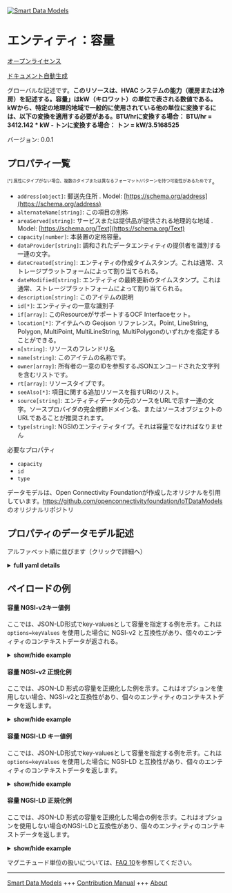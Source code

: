 <!-- 10-Header -->  
[![Smart Data Models](https://smartdatamodels.org/wp-content/uploads/2022/01/SmartDataModels_logo.png "Logo")](https://smartdatamodels.org)  
エンティティ：容量  
=========<!-- /10-Header -->  
<!-- 15-License -->  
[オープンライセンス](https://github.com/smart-data-models//dataModel.OCF/blob/master/capacity/LICENSE.md)  
[ドキュメント自動生成](https://docs.google.com/presentation/d/e/2PACX-1vTs-Ng5dIAwkg91oTTUdt8ua7woBXhPnwavZ0FxgR8BsAI_Ek3C5q97Nd94HS8KhP-r_quD4H0fgyt3/pub?start=false&loop=false&delayms=3000#slide=id.gb715ace035_0_60)  
<!-- /15-License -->  
<!-- 20-Description -->  
グローバルな記述です。**このリソースは、HVAC システムの能力（暖房または冷房）を記述する。容量」はkW（キロワット）の単位で表される数値である。kWから、特定の地理的地域で一般的に使用されている他の単位に変換するには、以下の変換を適用する必要がある。BTU/hrに変換する場合： BTU/hr = 3412.142 * kW - トンに変換する場合： トン = kW/3.5168525**  
バージョン: 0.0.1  
<!-- /20-Description -->  
<!-- 30-PropertiesList -->  

## プロパティ一覧  

<sup><sub>[*] 属性にタイプがない場合、複数のタイプまたは異なるフォーマット/パターンを持つ可能性があるためです</sub></sup>。  
- `address[object]`: 郵送先住所  . Model: [https://schema.org/address](https://schema.org/address)- `alternateName[string]`: この項目の別称  - `areaServed[string]`: サービスまたは提供品が提供される地理的な地域  . Model: [https://schema.org/Text](https://schema.org/Text)- `capacity[number]`: 本装置の定格容量。  - `dataProvider[string]`: 調和されたデータエンティティの提供者を識別する一連の文字。  - `dateCreated[string]`: エンティティの作成タイムスタンプ。これは通常、ストレージプラットフォームによって割り当てられる。  - `dateModified[string]`: エンティティの最終更新のタイムスタンプ。これは通常、ストレージプラットフォームによって割り当てられる。  - `description[string]`: このアイテムの説明  - `id[*]`: エンティティの一意な識別子  - `if[array]`: このResourceがサポートするOCF Interfaceセット。  - `location[*]`: アイテムへの Geojson リファレンス。Point, LineString, Polygon, MultiPoint, MultiLineString, MultiPolygonのいずれかを指定することができる。  - `n[string]`: リソースのフレンドリ名  - `name[string]`: このアイテムの名称です。  - `owner[array]`: 所有者の一意のIDを参照するJSONエンコードされた文字列を含むリストです。  - `rt[array]`: リソースタイプです。  - `seeAlso[*]`: 項目に関する追加リソースを指すURIのリスト。  - `source[string]`: エンティティデータの元のソースをURLで示す一連の文字。ソースプロバイダの完全修飾ドメイン名、またはソースオブジェクトのURLであることが推奨されます。  - `type[string]`: NGSIのエンティティタイプ。それは容量でなければなりません  <!-- /30-PropertiesList -->  
<!-- 35-RequiredProperties -->  
必要なプロパティ  
- `capacity`  - `id`  - `type`  <!-- /35-RequiredProperties -->  
<!-- 40-RequiredProperties -->  
データモデルは、Open Connectivity Foundationが作成したオリジナルを引用しています。https://github.com/openconnectivityfoundation/IoTDataModels のオリジナルリポジトリ  
<!-- /40-RequiredProperties -->  
<!-- 50-DataModelHeader -->  
## プロパティのデータモデル記述  
アルファベット順に並びます（クリックで詳細へ）  
<!-- /50-DataModelHeader -->  
<!-- 60-ModelYaml -->  
<details><summary><strong>full yaml details</strong></summary>    
```yaml  
capacity:    
  description: 'This Resource describes the capacity (heating or cooling) of a HVAC system. ''capacity'' is a number in units of kW (kilowatts). To convert from kW to other units that may be commonly used in certain geographic locales the following conversions should be applied: - to convert to BTU/hr: BTU/hr = 3412.142 * kW - to convert to ton: ton = kW/3.5168525'    
  properties:    
    address:    
      description: 'The mailing address'    
      properties:    
        addressCountry:    
          description: 'Property. The country. For example, Spain. Model:''https://schema.org/addressCountry'''    
          type: string    
        addressLocality:    
          description: 'Property. The locality in which the street address is, and which is in the region. Model:''https://schema.org/addressLocality'''    
          type: string    
        addressRegion:    
          description: 'Property. The region in which the locality is, and which is in the country. Model:''https://schema.org/addressRegion'''    
          type: string    
        postOfficeBoxNumber:    
          description: 'Property. The post office box number for PO box addresses. For example, 03578. Model:''https://schema.org/postOfficeBoxNumber'''    
          type: string    
        postalCode:    
          description: 'Property. The postal code. For example, 24004. Model:''https://schema.org/https://schema.org/postalCode'''    
          type: string    
        streetAddress:    
          description: 'Property. The street address. Model:''https://schema.org/streetAddress'''    
          type: string    
      type: object    
      x-ngsi:    
        model: https://schema.org/address    
        type: Property    
    alternateName:    
      description: 'An alternative name for this item'    
      type: string    
      x-ngsi:    
        type: Property    
    areaServed:    
      description: 'The geographic area where a service or offered item is provided'    
      type: string    
      x-ngsi:    
        model: https://schema.org/Text    
        type: Property    
    capacity:    
      description: 'The rated capacity for the Device.'    
      exclusiveMinimum: true    
      minimum: 0    
      readOnly: true    
      type: number    
      x-ngsi:    
        type: Property    
    dataProvider:    
      description: 'A sequence of characters identifying the provider of the harmonised data entity.'    
      type: string    
      x-ngsi:    
        type: Property    
    dateCreated:    
      description: 'Entity creation timestamp. This will usually be allocated by the storage platform.'    
      format: date-time    
      type: string    
      x-ngsi:    
        type: Property    
    dateModified:    
      description: 'Timestamp of the last modification of the entity. This will usually be allocated by the storage platform.'    
      format: date-time    
      type: string    
      x-ngsi:    
        type: Property    
    description:    
      description: 'A description of this item'    
      type: string    
      x-ngsi:    
        type: Property    
    id:    
      anyOf: &capacity_-_properties_-_owner_-_items_-_anyof    
        - description: 'Property. Identifier format of any NGSI entity'    
          maxLength: 256    
          minLength: 1    
          pattern: ^[\w\-\.\{\}\$\+\*\[\]`|~^@!,:\\]+$    
          type: string    
        - description: 'Property. Identifier format of any NGSI entity'    
          format: uri    
          type: string    
      description: 'Unique identifier of the entity'    
      x-ngsi:    
        type: Property    
    if:    
      description: 'The OCF Interface set supported by this Resource.'    
      items:    
        enum:    
          - oic.if.r    
          - oic.if.baseline    
        type: string    
      minItems: 2    
      readOnly: true    
      type: array    
      uniqueItems: true    
      x-ngsi:    
        type: Property    
    location:    
      description: 'Geojson reference to the item. It can be Point, LineString, Polygon, MultiPoint, MultiLineString or MultiPolygon'    
      oneOf:    
        - description: 'GeoProperty. Geojson reference to the item. Point'    
          properties:    
            bbox:    
              items:    
                type: number    
              minItems: 4    
              type: array    
            coordinates:    
              items:    
                type: number    
              minItems: 2    
              type: array    
            type:    
              enum:    
                - Point    
              type: string    
          required:    
            - type    
            - coordinates    
          title: 'GeoJSON Point'    
          type: object    
        - description: 'GeoProperty. Geojson reference to the item. LineString'    
          properties:    
            bbox:    
              items:    
                type: number    
              minItems: 4    
              type: array    
            coordinates:    
              items:    
                items:    
                  type: number    
                minItems: 2    
                type: array    
              minItems: 2    
              type: array    
            type:    
              enum:    
                - LineString    
              type: string    
          required:    
            - type    
            - coordinates    
          title: 'GeoJSON LineString'    
          type: object    
        - description: 'GeoProperty. Geojson reference to the item. Polygon'    
          properties:    
            bbox:    
              items:    
                type: number    
              minItems: 4    
              type: array    
            coordinates:    
              items:    
                items:    
                  items:    
                    type: number    
                  minItems: 2    
                  type: array    
                minItems: 4    
                type: array    
              type: array    
            type:    
              enum:    
                - Polygon    
              type: string    
          required:    
            - type    
            - coordinates    
          title: 'GeoJSON Polygon'    
          type: object    
        - description: 'GeoProperty. Geojson reference to the item. MultiPoint'    
          properties:    
            bbox:    
              items:    
                type: number    
              minItems: 4    
              type: array    
            coordinates:    
              items:    
                items:    
                  type: number    
                minItems: 2    
                type: array    
              type: array    
            type:    
              enum:    
                - MultiPoint    
              type: string    
          required:    
            - type    
            - coordinates    
          title: 'GeoJSON MultiPoint'    
          type: object    
        - description: 'GeoProperty. Geojson reference to the item. MultiLineString'    
          properties:    
            bbox:    
              items:    
                type: number    
              minItems: 4    
              type: array    
            coordinates:    
              items:    
                items:    
                  items:    
                    type: number    
                  minItems: 2    
                  type: array    
                minItems: 2    
                type: array    
              type: array    
            type:    
              enum:    
                - MultiLineString    
              type: string    
          required:    
            - type    
            - coordinates    
          title: 'GeoJSON MultiLineString'    
          type: object    
        - description: 'GeoProperty. Geojson reference to the item. MultiLineString'    
          properties:    
            bbox:    
              items:    
                type: number    
              minItems: 4    
              type: array    
            coordinates:    
              items:    
                items:    
                  items:    
                    items:    
                      type: number    
                    minItems: 2    
                    type: array    
                  minItems: 4    
                  type: array    
                type: array    
              type: array    
            type:    
              enum:    
                - MultiPolygon    
              type: string    
          required:    
            - type    
            - coordinates    
          title: 'GeoJSON MultiPolygon'    
          type: object    
      x-ngsi:    
        type: GeoProperty    
    n:    
      description: 'Friendly name of the Resource'    
      maxLength: 64    
      readOnly: true    
      type: string    
      x-ngsi:    
        type: Property    
    name:    
      description: 'The name of this item.'    
      type: string    
      x-ngsi:    
        type: Property    
    owner:    
      description: 'A List containing a JSON encoded sequence of characters referencing the unique Ids of the owner(s)'    
      items:    
        anyOf: *capacity_-_properties_-_owner_-_items_-_anyof    
        description: 'Property. Unique identifier of the entity'    
      type: array    
      x-ngsi:    
        type: Property    
    rt:    
      description: 'The Resource Type.'    
      items:    
        enum:    
          - oic.r.hvac.capacity    
        maxLength: 64    
        type: string    
      minItems: 1    
      readOnly: true    
      type: array    
      uniqueItems: true    
      x-ngsi:    
        type: Property    
    seeAlso:    
      description: 'list of uri pointing to additional resources about the item'    
      oneOf:    
        - items:    
            format: uri    
            type: string    
          minItems: 1    
          type: array    
        - format: uri    
          type: string    
      x-ngsi:    
        type: Property    
    source:    
      description: 'A sequence of characters giving the original source of the entity data as a URL. Recommended to be the fully qualified domain name of the source provider, or the URL to the source object.'    
      type: string    
      x-ngsi:    
        type: Property    
    type:    
      description: 'NGSI entity type. It has to be capacity'    
      enum:    
        - capacity    
      type: string    
      x-ngsi:    
        type: Property    
  required:    
    - capacity    
    - id    
    - type    
  type: object    
  x-derived-from: https://raw.githubusercontent.com/openconnectivityfoundation/IoTDataModels/master/HVACCapacityResURI.swagger.json    
  x-disclaimer: 'Redistribution and use in source and binary forms, with or without modification, are permitted  provided that the license conditions are met. Copyleft (c) 2021 Contributors to Smart Data Models Program'    
  x-license-url: https://github.com/smart-data-models/dataModel.OCF/blob/master/capacity/LICENSE.md    
  x-model-schema: https://smart-data-models.github.io/dataModel.OCF/capacity/schema.json    
  x-model-tags: OCF    
  x-version: 0.0.1    
```  
</details>    
<!-- /60-ModelYaml -->  
<!-- 70-MiddleNotes -->  
<!-- /70-MiddleNotes -->  
<!-- 80-Examples -->  
## ペイロードの例  
#### 容量 NGSI-v2キー値例  
ここでは、JSON-LD形式でkey-valuesとして容量を指定する例を示す。これは `options=keyValues` を使用した場合に NGSI-v2 と互換性があり、個々のエンティティのコンテキストデータが返される。  
<details><summary><strong>show/hide example</strong></summary>    
```json  
{  
  "id": "urn:ngsi-ld:capacity:id:OKVJ:33594794",  
  "dateCreated": "2016-12-11T21:09:57Z",  
  "dateModified": "1996-07-20T18:21:27Z",  
  "source": "Main former put good. Again doctor law year.",  
  "name": "Site report institution anyone society summer. Really dark difference age. President dark throughout seat computer reality him fish.",  
  "alternateName": "Course carry model painting thus beat. Section step build say indeed father.",  
  "description": "Future by exist evening field rock. Power near ready true recent miss. Life a much be reality health wide.",  
  "dataProvider": "It step charge water need. Ahead do vote against success human.",  
  "owner": [  
    "urn:ngsi-ld:capacity:items:PMUG:26598192",  
    "urn:ngsi-ld:capacity:items:SDUE:71510759"  
  ],  
  "seeAlso": [  
    "urn:ngsi-ld:capacity:items:BJNP:08236092",  
    "urn:ngsi-ld:capacity:items:LHGM:61864509"  
  ],  
  "location": {  
    "type": "Point",  
    "coordinates": [  
      -8.0115965,  
      59.096009  
    ]  
  },  
  "address": {  
    "streetAddress": "Staff its protect least. Though himself interesting its start room. Crime group specific others unit fish.",  
    "addressLocality": "Send speak bar lay late road long. Economy put finish specific. Radio attention floor positive collection. Eye son sell win system cultural involve behavior.",  
    "addressRegion": "Talk stop state.",  
    "addressCountry": "Authority phone year newspaper learn scene these performance. Easy bit someone truth past. Scientist response identify be enjoy wife.",  
    "postalCode": "Network his against most north debate event. Data data central very anything.",  
    "postOfficeBoxNumber": "Born four amount soon approach unit family. Hundred up away bring piece middle fear. Require answer foot cell choice nor."  
  },  
  "areaServed": "Somebody they prepare education allow. Free base reveal school over.",  
  "rt": [  
    "oic.r.hvac.capacity",  
    "oic.r.hvac.capacity"  
  ],  
  "capacity": {  
    "type": "Property",  
    "value": 941.1  
  },  
  "n": "Artist risk morning important can create time. Possible stuff participant medical its hundred. Mother writer particular almost.",  
  "if": [  
    "oic.if.baseline",  
    "oic.if.baseline"  
  ],  
  "type": "capacity"  
}  
```  
</details>  
#### 容量 NGSI-v2 正規化例  
ここでは、JSON-LD 形式の容量を正規化した例を示す。これはオプションを使用しない場合、NGSI-v2と互換性があり、個々のエンティティのコンテキストデータを返します。  
<details><summary><strong>show/hide example</strong></summary>    
```json  
{  
  "id": {  
    "type": "string",  
    "value": "urn:ngsi-ld:capacity:id:OKVJ:33594794"  
  },  
  "dateCreated": {  
    "format": "date-time",  
    "type": "string",  
    "value": "2016-12-11T21:09:57Z"  
  },  
  "dateModified": {  
    "format": "date-time",  
    "type": "string",  
    "value": "1996-07-20T18:21:27Z"  
  },  
  "source": {  
    "type": "string",  
    "value": "Main former put good. Again doctor law year."  
  },  
  "name": {  
    "type": "string",  
    "value": "Site report institution anyone society summer. Really dark difference age. President dark throughout seat computer reality him fish."  
  },  
  "alternateName": {  
    "type": "string",  
    "value": "Course carry model painting thus beat. Section step build say indeed father."  
  },  
  "description": {  
    "type": "string",  
    "value": "Future by exist evening field rock. Power near ready true recent miss. Life a much be reality health wide."  
  },  
  "dataProvider": {  
    "type": "string",  
    "value": "It step charge water need. Ahead do vote against success human."  
  },  
  "owner": {  
    "type": "array",  
    "value": [  
      "urn:ngsi-ld:capacity:items:PMUG:26598192",  
      "urn:ngsi-ld:capacity:items:SDUE:71510759"  
    ]  
  },  
  "seeAlso": {  
    "type": "array",  
    "value": [  
      "urn:ngsi-ld:capacity:items:BJNP:08236092",  
      "urn:ngsi-ld:capacity:items:LHGM:61864509"  
    ]  
  },  
  "location": {  
    "type": "object",  
    "value": {  
      "type": "Point",  
      "coordinates": [  
        -8.0115965,  
        59.096009  
      ]  
    }  
  },  
  "address": {  
    "type": "object",  
    "value": {  
      "streetAddress": "Staff its protect least. Though himself interesting its start room. Crime group specific others unit fish.",  
      "addressLocality": "Send speak bar lay late road long. Economy put finish specific. Radio attention floor positive collection. Eye son sell win system cultural involve behavior.",  
      "addressRegion": "Talk stop state.",  
      "addressCountry": "Authority phone year newspaper learn scene these performance. Easy bit someone truth past. Scientist response identify be enjoy wife.",  
      "postalCode": "Network his against most north debate event. Data data central very anything.",  
      "postOfficeBoxNumber": "Born four amount soon approach unit family. Hundred up away bring piece middle fear. Require answer foot cell choice nor."  
    }  
  },  
  "areaServed": {  
    "type": "string",  
    "value": "Somebody they prepare education allow. Free base reveal school over."  
  },  
  "rt": {  
    "type": "array",  
    "value": [  
      "oic.r.hvac.capacity",  
      "oic.r.hvac.capacity"  
    ]  
  },  
  "capacity": {  
    "type": "object",  
    "value": {  
      "type": "Property",  
      "value": 941.1  
    }  
  },  
  "n": {  
    "type": "string",  
    "value": "Artist risk morning important can create time. Possible stuff participant medical its hundred. Mother writer particular almost."  
  },  
  "if": {  
    "type": "array",  
    "value": [  
      "oic.if.baseline",  
      "oic.if.baseline"  
    ]  
  },  
  "type": {  
    "type": "string",  
    "value": "capacity"  
  }  
}  
```  
</details>  
#### 容量 NGSI-LD キー値例  
ここでは、JSON-LD形式でkey-valuesとして容量を指定する例を示す。これは `options=keyValues` を使用した場合に NGSI-LD と互換性があり、個々のエンティティのコンテキストデータを返します。  
<details><summary><strong>show/hide example</strong></summary>    
```json  
{  
    "id": "urn:ngsi-ld:capacity:id:OKVJ:33594794",  
    "dateCreated": "2016-12-11T21:09:57Z",  
    "dateModified": "1996-07-20T18:21:27Z",  
    "source": "Main former put good. Again doctor law year.",  
    "name": "Site report institution anyone society summer. Really dark difference age. President dark throughout seat computer reality him fish.",  
    "alternateName": "Course carry model painting thus beat. Section step build say indeed father.",  
    "description": "Future by exist evening field rock. Power near ready true recent miss. Life a much be reality health wide.",  
    "dataProvider": "It step charge water need. Ahead do vote against success human.",  
    "owner": [  
        "urn:ngsi-ld:capacity:items:PMUG:26598192",  
        "urn:ngsi-ld:capacity:items:SDUE:71510759"  
    ],  
    "seeAlso": [  
        "urn:ngsi-ld:capacity:items:BJNP:08236092",  
        "urn:ngsi-ld:capacity:items:LHGM:61864509"  
    ],  
    "location": {  
        "type": "Point",  
        "coordinates": [  
            -8.0115965,  
            59.096009  
        ]  
    },  
    "address": {  
        "streetAddress": "Staff its protect least. Though himself interesting its start room. Crime group specific others unit fish.",  
        "addressLocality": "Send speak bar lay late road long. Economy put finish specific. Radio attention floor positive collection. Eye son sell win system cultural involve behavior.",  
        "addressRegion": "Talk stop state.",  
        "addressCountry": "Authority phone year newspaper learn scene these performance. Easy bit someone truth past. Scientist response identify be enjoy wife.",  
        "postalCode": "Network his against most north debate event. Data data central very anything.",  
        "postOfficeBoxNumber": "Born four amount soon approach unit family. Hundred up away bring piece middle fear. Require answer foot cell choice nor."  
    },  
    "areaServed": "Somebody they prepare education allow. Free base reveal school over.",  
    "rt": [  
        "oic.r.hvac.capacity",  
        "oic.r.hvac.capacity"  
    ],  
    "capacity": {  
        "type": "Property",  
        "value": 941.1  
    },  
    "n": "Artist risk morning important can create time. Possible stuff participant medical its hundred. Mother writer particular almost.",  
    "if": [  
        "oic.if.baseline",  
        "oic.if.baseline"  
    ],  
    "type": "capacity",  
    "@context": [  
        "https://smartdatamodels.org/context.jsonld",  
        "https://raw.githubusercontent.com/smart-data-models/dataModel.OCF/master/context.jsonld"  
    ]  
}  
```  
</details>  
#### 容量 NGSI-LD 正規化例  
ここでは、JSON-LD 形式の容量を正規化した場合の例を示す。これはオプションを使用しない場合のNGSI-LDと互換性があり、個々のエンティティのコンテキストデータを返します。  
<details><summary><strong>show/hide example</strong></summary>    
```json  
{  
    "id": "urn:ngsi-ld:capacity:id:TVMI:12454219",  
    "dateCreated": {  
        "type": "Property",  
        "value": {  
            "@type": "DateTime",  
            "@value": "1991-05-31T20:25:24Z"  
        }  
    },  
    "dateModified": {  
        "type": "Property",  
        "value": {  
            "@type": "DateTime",  
            "@value": "1999-05-07T18:10:53Z"  
        }  
    },  
    "source": {  
        "type": "Property",  
        "value": "Modern glass door. Media plant near them everybody authority. Gas end way good position."  
    },  
    "name": {  
        "type": "Property",  
        "value": "Former machine finish agree generation everyone. According work simple control. Add decision piece author. Interesting such entire knowledge."  
    },  
    "alternateName": {  
        "type": "Property",  
        "value": "Its painting while drug truth similar. Shoulder example enter unit interest produce listen."  
    },  
    "description": {  
        "type": "Property",  
        "value": "Look try perform stop home employee. Foot describe decision heavy. Majority finish social understand voice personal reduce."  
    },  
    "dataProvider": {  
        "type": "Property",  
        "value": "Thousand compare image born cost consider. Simple recognize common character per both school see."  
    },  
    "owner": {  
        "type": "Property",  
        "value": [  
            "urn:ngsi-ld:capacity:items:FVAS:53585229",  
            "urn:ngsi-ld:capacity:items:PRTW:10958954"  
        ]  
    },  
    "seeAlso": {  
        "type": "Property",  
        "value": [  
            "urn:ngsi-ld:capacity:items:BBMO:20301317"  
        ]  
    },  
    "location": {  
        "type": "Property",  
        "value": {  
            "type": "Point",  
            "coordinates": [  
                78.336253,  
                -124.974608  
            ]  
        }  
    },  
    "address": {  
        "type": "Property",  
        "value": {  
            "streetAddress": "Respond agree age throw. Way idea behind project amount. Thing respond professor choose accept rich top.",  
            "addressLocality": "Sound sound itself entire ago six base. Poor best trouble stage lawyer price.",  
            "addressRegion": "Always effort through notice difference letter discuss. And but hundred one million method quite. Forward person prevent.",  
            "addressCountry": "Building list break quite. Poor rate behavior drive.",  
            "postalCode": "Age around employee language number scientist source. Type tough begin price senior away. Approach series often fund drug long technology.",  
            "postOfficeBoxNumber": "Research through brother history apply country ready cup. Under determine early magazine also wait region time."  
        }  
    },  
    "areaServed": {  
        "type": "Property",  
        "value": "Develop several safe long how eight production."  
    },  
    "rt": {  
        "type": "Property",  
        "value": [  
            "oic.r.hvac.capacity"  
        ]  
    },  
    "capacity": {  
        "type": "Property",  
        "value": 148.9  
    },  
    "n": {  
        "type": "Property",  
        "value": "Trial per pull reach expert part successful course. Energy hope nor sea each civil."  
    },  
    "if": {  
        "type": "Property",  
        "value": [  
            "oic.if.baseline",  
            "oic.if.baseline"  
        ]  
    },  
    "type": "capacity",  
    "@context": [  
        "https://smartdatamodels.org/context.jsonld",  
        "https://raw.githubusercontent.com/smart-data-models/dataModel.OCF/master/context.jsonld"  
    ]  
}  
```  
</details><!-- /80-Examples -->  
<!-- 90-FooterNotes -->  
<!-- /90-FooterNotes -->  
<!-- 95-Units -->  
マグニチュード単位の扱いについては、[FAQ 10](https://smartdatamodels.org/index.php/faqs/)を参照してください。  
<!-- /95-Units -->  
<!-- 97-LastFooter -->  
---  
[Smart Data Models](https://smartdatamodels.org) +++ [Contribution Manual](https://bit.ly/contribution_manual) +++ [About](https://bit.ly/Introduction_SDM)<!-- /97-LastFooter -->  
